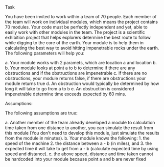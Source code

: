 Task

You have been invited to work within a team of 70 people. Each member of the team will work on individual modules, which means the project contains 70 modules. Your code must be perfectly independent and yet, able to easily work with other modules in the team. The project is a scientific exhibition project that helps explorers determine the best route to follow while digging to the core of the earth. Your module is to help them in calculating the best way to avoid hitting impenetrable rocks under the earth. The following parameters will help you:

a. Your module works with 2 paramets, which are location a and location b.
b. Your module looks at point a to b to determine if there are any obstructions and if the obstructions are impenetrable
c. If there are no obstructions, your module returns false, if there are obstructions your module returns true
d. An obstruction would typically be determined by how long it will take to go from a to b
e. An obstruction is considered impenetrable determine time exceeds expected by 60 mins.

Assumptions:

The following assumptions are true:

a. Another member of the team already developed a module to calculation time taken from one distance to another, you can simulate the result from this module (You don't need to develop this module, just simulate the results from the module in minutes).
b. Your module knows the following: 1. the speed of the machine 2. the distance between a - b (in miles), and 3. the expected time it will take to get from a - b (calculate expected time by using speed and distance).
c. the above speed, distance and time taken cannot be hardcoded into your module because point a and b are never fixed
